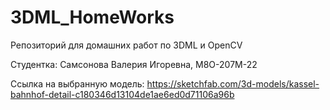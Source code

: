 # 3DML_HomeWorks
Репозиторий для домашних работ по 3DML и OpenCV

Студентка: Самсонова Валерия Игоревна, М8О-207М-22

Ссылка на выбранную модель: https://sketchfab.com/3d-models/kassel-bahnhof-detail-c180346d13104de1ae6ed0d71106a96b
